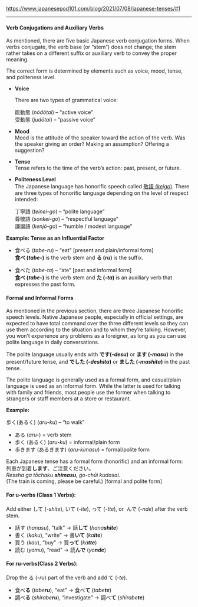 https://www.japanesepod101.com/blog/2021/07/08/japanese-tenses/#1

---

#### Verb Conjugations and Auxiliary Verbs

As mentioned, there are five basic Japanese verb conjugation forms. When verbs conjugate, the verb base (or “stem”) does not change; the stem rather takes on a different suffix or auxiliary verb to convey the proper meaning. 

The correct form is determined by elements such as voice, mood, tense, and politeness level. 

- **Voice**  
      
    There are two types of grammatical voice:  
      
    能動態 (_nōdōtai_) – “active voice”  
    受動態 (_judōtai_) – “passive voice”

- **Mood**  
    Mood is the attitude of the speaker toward the action of the verb. Was the speaker giving an order? Making an assumption? Offering a suggestion?

- **Tense**  
    Tense refers to the time of the verb’s action: past, present, or future.

- **Politeness Level**  
    The Japanese language has honorific speech called [敬語 (_keigo_)](https://en.wikipedia.org/wiki/Honorific_speech_in_Japanese). There are three types of honorific language depending on the level of respect intended:  
      
    丁寧語 (_teinei-go_) – “polite language”  
    尊敬語 (_sonkei-go_) – “respectful language”  
    謙譲語 (_kenjō-go_) – “humble / modest language”

**Example: Tense as an Influential Factor** 

- 食べる (_tabe-ru_) – “eat” [present and plain/informal form]  
    **食べ (****_tabe-_****)** is the verb stem and **る (****_ru_****)** is the suffix.

- 食べた (_tabe-ta_) – “ate” [past and informal form]  
    **食べ (_tabe-_)** is the verb stem and **た (-_ta_)** is an auxiliary verb that expresses the past form.


#### Formal and Informal Forms

As mentioned in the previous section, there are three Japanese honorific speech levels. Native Japanese people, especially in official settings, are expected to have total command over the three different levels so they can use them according to the situation and to whom they’re talking. However, you won’t experience any problems as a foreigner, as long as you can use polite language in daily conversations.

The polite language usually ends with **です(****_-desu_****)** or **ます (****_-masu_****)** in the present/future tense, and **でした (****_-deshita_****)** or **ました (****_-mashita_****)** in the past tense.

The polite language is generally used as a formal form, and casual/plain language is used as an informal form. While the latter is used for talking with family and friends, most people use the former when talking to strangers or staff members at a store or restaurant. 

**Example:**

歩く(あるく) (_aru-ku_) – “to walk” 
- ある (_aru-_) = verb stem
- 歩く (あるく) (_aru-ku_) = informal/plain form
- 歩きます (あるきます) (_aru-kimasu_) = formal/polite form

Each Japanese tense has a formal form (honorific) and an informal form:  
列車が到着**します**、ご注意ください。  
_Ressha ga tōchaku_ **_shimasu_**_, go-chūi kudasai._  
(The train is coming, please be careful.) [formal and polite form]
#### For u-verbs (Class 1 Verbs):

Add either して (_-shite_), いて (-_ite_), って (_-tte_), or  んで (_-nde_) after the verb stem.

- 話す (_hanasu_), “talk” → 話**して** (_hana_**_shite_**)
- 書く (_kaku_), “write” → 書**いて** (_ka_**_ite_**)
- 買う (_kau_), “buy” → 買**って** (_ka_**_tte_**)
- 読む (_yomu_), “read” → 読**んで** (_yo_**_nde_**)

#### For ru-verbs(Class 2 Verbs):

Drop the る (-_ru_) part of the verb and add て (-_te_). 

- 食べ**る** (_tabe_**_ru_**), “eat” → 食べ**て** (_tabe_**_te_**)
- 調べ**る** (_shirabe_**_ru_**), “investigate” → 調べ**て** (_shirabe_**_te_**)